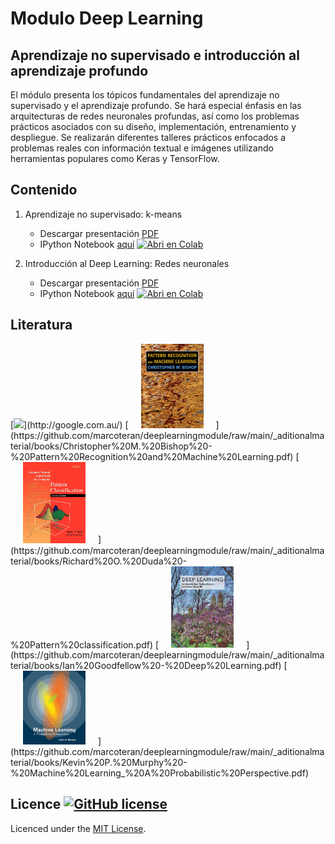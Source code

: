 # Modulo Deep Learning
## Aprendizaje no supervisado e introducción al aprendizaje profundo

El módulo presenta los tópicos fundamentales del aprendizaje no supervisado y el aprendizaje profundo. Se hará especial énfasis en las arquitecturas de redes neuronales profundas, así como los problemas prácticos asociados con su diseño, implementación, entrenamiento y despliegue. Se realizarán diferentes talleres prácticos enfocados a problemas reales con información textual e imágenes utilizando herramientas populares como Keras y TensorFlow.


## Contenido
1. Aprendizaje no supervisado: k-means
	* Descargar presentación [PDF](https://github.com/marcoteran/deeplearningmodule/raw/main/01_deeplearining_unsupervisedlearning.pdf)
	* IPython Notebook [aquí](https://github.com/marcoteran/deeplearningmodule/blob/main/01_unsupervisedlearning_kmeans/01_unsupervisedlearning_kmeans.ipynb) [![Abri en Colab](https://colab.research.google.com/assets/colab-badge.svg)](https://colab.research.google.com/github/marcoteran/deeplearningmodule/blob/main/01_unsupervisedlearning_kmeans/01_unsupervisedlearning_kmeans.ipynb)
	
1. Introducción al Deep Learning: Redes neuronales
	* Descargar presentación [PDF](https://github.com/marcoteran/deeplearningmodule/raw/main/02_deeplearining_introtodeepLearning_DNN.pdf)
	* IPython Notebook [aquí](https://github.com/marcoteran/deeplearningmodule/blob/main/02_introtodeeplearning_MLP/02_deepleaningintroduction_DNN.ipynb) [![Abri en Colab](https://colab.research.google.com/assets/colab-badge.svg)](https://colab.research.google.com/github/marcoteran/deeplearningmodule/blob/main/02_introtodeeplearning_MLP/02_deepleaningintroduction_DNN.ipynb)

## Literatura

<p float="left">
	[<img src="http://www.google.com.au/images/nav_logo7.png">](http://google.com.au/)
  [<img src="/_aditionalmaterial/books/_pics/BishopPattern Recognition.jpg" width="100" alt="Christopher M. Bishop - Pattern Recognition and Machine Learning" title="Christopher M. Bishop - Pattern Recognition and Machine Learning" hspace="20">](https://github.com/marcoteran/deeplearningmodule/raw/main/_aditionalmaterial/books/Christopher%20M.%20Bishop%20-%20Pattern%20Recognition%20and%20Machine%20Learning.pdf)
  [<img src="/_aditionalmaterial/books/_pics/DudaPatternclassification.jpg" width="100" alt="Richard O. Duda - Pattern classification" title="Richard O. Duda - Pattern classification" hspace="20">](https://github.com/marcoteran/deeplearningmodule/raw/main/_aditionalmaterial/books/Richard%20O.%20Duda%20-%20Pattern%20classification.pdf)
  [<img src="/_aditionalmaterial/books/_pics/IanGoodfellowDeepLearning.jpg" width="100" alt="Ian Goodfellow - Deep Learning" title="Ian Goodfellow - Deep Learning" hspace="20">](https://github.com/marcoteran/deeplearningmodule/raw/main/_aditionalmaterial/books/Ian%20Goodfellow%20-%20Deep%20Learning.pdf)
  [<img src="/_aditionalmaterial/books/_pics/MurphyMachine Learning.jpg" width="100" alt="Kevin P. Murphy - Machine Learning_ A Probabilistic Perspective" title="Kevin P. Murphy - Machine Learning_ A Probabilistic Perspective" hspace="20">](https://github.com/marcoteran/deeplearningmodule/raw/main/_aditionalmaterial/books/Kevin%20P.%20Murphy%20-%20Machine%20Learning_%20A%20Probabilistic%20Perspective.pdf)
</p>

## Licence [![GitHub license](https://img.shields.io/github/license/marcoteran/deeplearningmodule.svg)](https://github.com/marcoteran/deeplearningmodule/blob/master/LICENSE)

Licenced under the [MIT License](https://github.com/MinorMole/RcloneLab/blob/master/LICENSE).